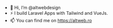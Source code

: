 - 👋 Hi, I’m @altwebdesign
- ⚡ I build Laravel Apps with Tailwind and VueJs.
- 📫 You can find me on https://altweb.ro
